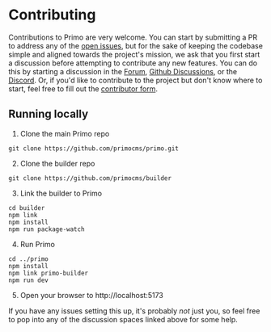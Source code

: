 # Contributing

Contributions to Primo are very welcome. You can start by submitting a PR to address any of the [open issues](https://github.com/primocms/primo/issues), but for the sake of keeping the codebase simple and aligned towards the project's mission, we ask that you first start a discussion before attempting to contribute any new features. You can do this by starting a discussion in the [Forum](https://forum.primo.so), [Github Discussions](https://github.com/primocms/primo/discussions), or the [Discord](https://discord.gg/vzSFTS9). Or, if you'd like to contribute to the project but don't know where to start, feel free to fill out the [contributor form](https://primocms.org/contributions).

## Running locally

1. Clone the main Primo repo

```
git clone https://github.com/primocms/primo.git
```

2. Clone the builder repo

```
git clone https://github.com/primocms/builder
```

3. Link the builder to Primo

```
cd builder
npm link
npm install
npm run package-watch
```

4. Run Primo

```
cd ../primo
npm install
npm link primo-builder
npm run dev
```

5. Open your browser to http://localhost:5173

If you have any issues setting this up, it's probably _not_ just you, so feel free to pop into any of the discussion spaces linked above for some help.
